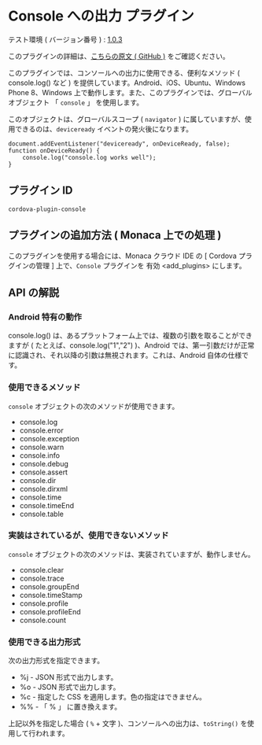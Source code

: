 Console への出力 プラグイン
===========================

テスト環境 ( バージョン番号 ) :
[1.0.3](https://github.com/apache/cordova-plugin-console/releases/tag/1.0.3)

<div class="admonition note">

このプラグインの詳細は、[こちらの原文 ( GitHub
)](https://github.com/apache/cordova-plugin-console) をご確認ください。

</div>

このプラグインでは、コンソールへの出力に使用できる、便利なメソッド (
console.log() など ) を提供しています。Android、iOS、Ubuntu、Windows
Phone 8、Windows
上で動作します。また、このプラグインでは、グローバルオブジェクト 「
`console` 」 を使用します。

このオブジェクトは、グローバルスコープ ( `navigator` )
に属していますが、使用できるのは、`deviceready`
イベントの発火後になります。

    document.addEventListener("deviceready", onDeviceReady, false);
    function onDeviceReady() {
        console.log("console.log works well");
    }

プラグイン ID
-------------

    cordova-plugin-console

プラグインの追加方法 ( Monaca 上での処理 )
------------------------------------------

このプラグインを使用する場合には、Monaca クラウド IDE の \[ Cordova
プラグインの管理 \] 上で、`Console` プラグインを
有効 &lt;add\_plugins&gt; にします。

API の解説
----------

### Android 特有の動作

console.log()
は、あるプラットフォーム上では、複数の引数を取ることができますが (
たとえば、console.log("1","2") )、Android
では、第一引数だけが正常に認識され、それ以降の引数は無視されます。これは、Android
自体の仕様です。

### 使用できるメソッド

`console` オブジェクトの次のメソッドが使用できます。

-   console.log
-   console.error
-   console.exception
-   console.warn
-   console.info
-   console.debug
-   console.assert
-   console.dir
-   console.dirxml
-   console.time
-   console.timeEnd
-   console.table

### 実装はされているが、使用できないメソッド

`console`
オブジェクトの次のメソッドは、実装されていますが、動作しません。

-   console.clear
-   console.trace
-   console.groupEnd
-   console.timeStamp
-   console.profile
-   console.profileEnd
-   console.count

### 使用できる出力形式

次の出力形式を指定できます。

-   %j - JSON 形式で出力します。
-   %o - JSON 形式で出力します。
-   %c - 指定した CSS を適用します。色の指定はできません。
-   %% - 「 % 」 に置き換えます。

上記以外を指定した場合 ( `%` + 文字
)、コンソールへの出力は、`toString()` を使用して行われます。
